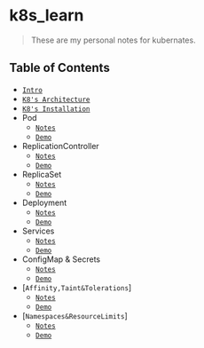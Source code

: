 # k8s_learn

> These are my personal notes for kubernates.

## Table of Contents

* [`Intro`](notes/intro.md)
* [`K8's Architecture`](notes/k8's_architecture.md)
* [`K8's Installation`](notes/k8's_installation.md)
* Pod
  * [`Notes`](notes/pod_notes.md)
  * [`Demo`](demos/pod_demo.md)
* ReplicationController
  * [`Notes`](notes/rc_notes.md)
  * [`Demo`](demos/rc_demo.md)
* ReplicaSet
  * [`Notes`](notes/rs_notes.md)
  * [`Demo`](demos/rs_demo.md)
* Deployment
  * [`Notes`](notes/deployment_notes.md)
  * [`Demo`](demos/deployment_notes.md)
* Services
  * [`Notes`](notes/pod_notes.md)
  * [`Demo`](demos/pod_demo.md)
* ConfigMap & Secrets
  * [`Notes`](notes/pod_notes.md)
  * [`Demo`](demos/pod_demo.md)
* [`Affinity,Taint&Tolerations`]
  * [`Notes`](notes/pod_notes.md)
  * [`Demo`](demos/pod_demo.md)
* [`Namespaces&ResourceLimits`]
  * [`Notes`](notes/ns_rl_notes.md)
  * [`Demo`](demos/ns_rl_demo.md)